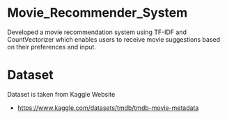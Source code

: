 # Movie_Recommender_System
Developed a movie recommendation system using TF-IDF and CountVectorizer which enables users to receive movie suggestions based on their preferences and input.
# Dataset
Dataset is taken from Kaggle Website 
- https://www.kaggle.com/datasets/tmdb/tmdb-movie-metadata
